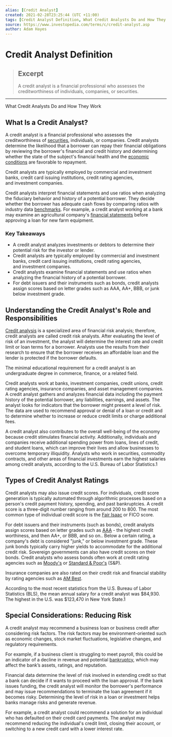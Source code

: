 ```yaml
---
alias: [Credit Analyst]
created: 2021-02-28T23:25:44 (UTC +11:00)
tags: [Credit Analyst Definition, What Credit Analysts Do and How They Work]
source: https://www.investopedia.com/terms/c/credit-analyst.asp
author: Adam Hayes
---
```


# Credit Analyst Definition

> ## Excerpt
> A credit analyst is a financial professional who assesses the creditworthiness of individuals, companies, or securities.

---

What Credit Analysts Do and How They Work
## What Is a Credit Analyst?

A credit analyst is a financial professional who assesses the creditworthiness of [securities](https://www.investopedia.com/terms/s/security.asp), individuals, or companies. Credit analysts determine the likelihood that a borrower can repay their financial obligations by reviewing the borrower's financial and credit history and determining whether the state of the subject's financial health and the [economic conditions](https://www.investopedia.com/terms/e/economic-conditions.asp) are favorable to repayment.

Credit analysts are typically employed by commercial and investment banks, credit card issuing institutions, credit rating agencies, and investment companies.

Credit analysts interpret financial statements and use ratios when analyzing the fiduciary behavior and history of a potential borrower. They decide whether the borrower has adequate cash flows by comparing ratios with industry data [benchmarks](https://www.investopedia.com/terms/b/benchmark.asp). For example, a credit analyst working at a bank may examine an agricultural company's [financial statements](https://www.investopedia.com/terms/f/financial-statement-analysis.asp) before approving a loan for new farm equipment.

### Key Takeaways

-   A credit analyst analyzes investments or debtors to determine their potential risk for the investor or lender.
-   Credit analysts are typically employed by commercial and investment banks, credit card issuing institutions, credit rating agencies, and investment companies.
-   Credit analysts examine financial statements and use ratios when analyzing the financial history of a potential borrower.
-   For debt issuers and their instruments such as bonds, credit analysts assign scores based on letter grades such as AAA, AA+, BBB, or junk below investment grade.

## Understanding the Credit Analyst's Role and Responsibilities

[Credit analysis](https://www.investopedia.com/articles/financial-careers/09/career-credit-analysis-analyst.asp) is a specialized area of financial risk analysis; therefore, credit analysts are called credit risk analysts. After evaluating the level of risk of an investment, the analyst will determine the interest rate and credit limit or loan terms for a borrower. Analysts use the results from their research to ensure that the borrower receives an affordable loan and the lender is protected if the borrower defaults.

The minimal educational requirement for a credit analyst is an undergraduate degree in commerce, finance, or a related field.

Credit analysts work at banks, investment companies, credit unions, credit rating agencies, insurance companies, and asset management companies. A credit analyst gathers and analyzes financial data including the payment history of the potential borrower, any liabilities, earnings, and assets. The analyst looks for indicators that the borrower might present a level of risk. The data are used to recommend approval or denial of a loan or credit and to determine whether to increase or reduce credit limits or charge additional fees.

A credit analyst also contributes to the overall well-being of the economy because credit stimulates financial activity. Additionally, individuals and companies receive additional spending power from loans, lines of credit, and student loans, which can improve their lives and allow businesses to overcome temporary illiquidity. Analysts who work in securities, commodity contracts, and other areas of financial investments earn the highest salaries among credit analysts, according to the U.S. Bureau of Labor Statistics.1

## Types of Credit Analyst Ratings

Credit analysts may also issue credit scores. For individuals, credit score generation is typically automated through algorithmic processes based on a person's credit payment history, spending, and past bankruptcies. A credit score is a three-digit number ranging from around 200 to 800. The most common type of individual credit score is the [Fair Isaac](https://www.investopedia.com/terms/f/fico-fair-isaac.asp) or FICO score.

For debt issuers and their instruments (such as bonds), credit analysts assign scores based on letter grades such as [AAA](https://www.investopedia.com/terms/a/aaa.asp) - the highest credit worthiness, and then AA+, or BBB, and so on.. Below a certain rating, a company's debt is considered "junk," or below investment grade. These junk bonds typically carry higher yields to accommodate for the additional credit risk. Sovereign governments can also have credit scores on their bonds. Credit analysts who assess bonds often work at credit rating agencies such as [Moody's](https://www.investopedia.com/terms/m/moodys.asp) or [Standard & Poor's](https://www.investopedia.com/terms/s/sp.asp) (S&P).

Insurance companies are also rated on their credit risk and financial stability by rating agencies such as [AM Best](https://www.investopedia.com/terms/a/a-m-best.asp).

According to the most recent statistics from the U.S. Bureau of Labor Statistics (BLS), the mean annual salary for a credit analyst was $84,930. The highest in the U.S. was $123,470 in New York State.1

## Special Considerations: Reducing Risk

A credit analyst may recommend a business loan or business credit after considering risk factors. The risk factors may be environment-oriented such as economic changes, stock market fluctuations, legislative changes, and regulatory requirements.

For example, if a business client is struggling to meet payroll, this could be an indicator of a decline in revenue and potential [bankruptcy](https://www.investopedia.com/terms/b/bankruptcy.asp), which may affect the bank’s assets, ratings, and reputation.

Financial data determine the level of risk involved in extending credit so that a bank can decide if it wants to proceed with the loan approval. If the bank issues funding, the credit analyst will monitor the borrower's performance and may issue recommendations to terminate the loan agreement if it becomes risky. Determining the level of risk in a loan or investment helps banks manage risks and generate revenue.

For example, a credit analyst could recommend a solution for an individual who has defaulted on their credit card payments. The analyst may recommend reducing the individual's credit limit, closing their account, or switching to a new credit card with a lower interest rate.
